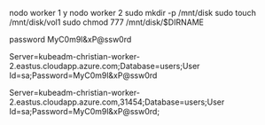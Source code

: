 nodo worker 1 y nodo worker 2
sudo mkdir -p /mnt/disk
sudo touch /mnt/disk/vol1
sudo chmod 777 /mnt/disk/$DIRNAME

password MyC0m9l&xP@ssw0rd

Server=kubeadm-christian-worker-2.eastus.cloudapp.azure.com;Database=users;User Id=sa;Password=MyC0m9l&xP@ssw0rd

Server=kubeadm-christian-worker-2.eastus.cloudapp.azure.com,31454;Database=users;User Id=sa;Password=MyC0m9l&xP@ssw0rd;